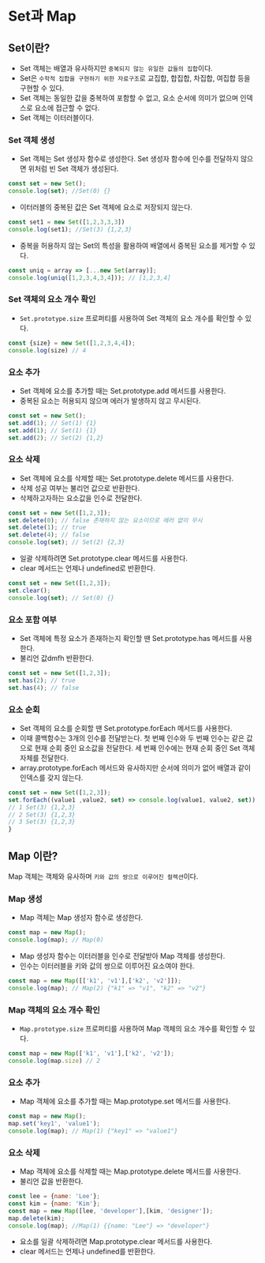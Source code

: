 # Set과 Map
## Set이란?
>
- Set 객체는 배열과 유사하지만 `중복되지 않는 유일한 값들의 집합`이다.
- Set은 `수학적 집합을 구현하기 위한 자료구조`로 교집합, 합집합, 차집합, 여집합 등을 구현할 수 있다.
- Set 객체는 동일한 값을 중복하여 포함할 수 없고, 요소 순서에 의미가 없으며 인덱스로 요소에 접근할 수 없다.
- Set 객체는 이터러블이다.

### Set 객체 생성
- Set 객체는 Set 생성자 함수로 생성한다.
Set 생성자 함수에 인수를 전달하지 않으면 위처럼 빈 Set 객체가 생성된다.
```js
const set = new Set();
console.log(set); //Set(0) {}
```
- 이터러블의 중복된 값은 Set 객체에 요소로 저장되지 않는다.
```js
const set1 = new Set([1,2,3,3,3])
console.log(set1); //Set(3) {1,2,3}
```

- 중복을 허용하지 않는 Set의 특성을 활용하여 배열에서 중복된 요소를 제거할 수 있다.
```js
const uniq = array => [...new Set(array)];
console.log(uniq([1,2,3,4,3,4])); // [1,2,3,4]
```
### Set 객체의 요소 개수 확인
- `Set.prototype.size` 프로퍼티를 사용하여 Set 객체의 요소 개수를 확인할 수 있다.
```js
const {size} = new Set([1,2,3,4,4]);
console.log(size) // 4
```

### 요소 추가
- Set 객체에 요소를 추가할 때는 Set.prototype.add 메서드를 사용한다.
- 중복된 요소는 허용되지 않으며 에러가 발생하지 않고 무시된다.
```js
const set = new Set();
set.add(1); // Set(1) {1}
set.add(1); // Set(1) {1}
set.add(2); // Set(2) {1,2}
```

### 요소 삭제
- Set 객체에 요소를 삭제할 때는 Set.prototype.delete 메서드를 사용한다.
- 삭제 성공 여부는 불리언 값으로 반환한다.
- 삭제하고자하는 요소값을 인수로 전달한다.
```js
const set = new Set([1,2,3]);
set.delete(0); // false 존재하지 않는 요소이므로 에러 없이 무시
set.delete(1); // true
set.delete(4); // false
console.log(set); // Set(2) {2,3}
```

- 일괄 삭제하려면 Set.prototype.clear 메서드를 사용한다.
- clear 메서드는 언제나 undefined로 반환한다.
```js
const set = new Set([1,2,3]);
set.clear();
console.log(set); // Set(0) {}
```


### 요소 포함 여부
- Set 객체에 특정 요소가 존재하는지 확인할 땐 Set.prototype.has 메서드를 사용한다.
- 불리언 값dmfh 반환한다.
```js
const set = new Set([1,2,3]);
set.has(2); // true
set.has(4); // false
```

### 요소 순회
- Set 객체의 요소를 순회할 땐 Set.prototype.forEach 메서드를 사용한다.
- 이때 콜백함수는 3개의 인수를 전달받는다. 첫 번째 인수와 두 번째 인수는 같은 값으로 현재 순회 중인 요소값을 전달한다. 세 번째 인수에는 현재 순회 중인 Set 객체 자체를 전달한다.
- array.prototype.forEach 메서드와 유사하지만 순서에 의미가 없어 배열과 같이 인덱스를 갖지 않는다.
```js
const set = new Set([1,2,3]);
set.forEach((value1 ,value2, set) => console.log(value1, value2, set));
// 1 Set(3) {1,2,3}
// 2 Set(3) {1,2,3}
// 3 Set(3) {1,2,3}
}
```



## Map 이란?
>
Map 객체는 객체와 유사하며 `키와 값의 쌍으로 이루어진 컬렉션`이다.

### Map 생성
- Map 객체는 Map 생성자 함수로 생성한다.
```js
const map = new Map();
console.log(map); // Map(0)
```

- Map 생성자 함수는 이터러블을 인수로 전달받아 Map 객체를 생성한다.
- 인수는 이터러블을 키와 값의 쌍으로 이루어진 요소여야 한다.
```js
const map = new Map([['k1', 'v1'],['k2', 'v2']]);
console.log(map); // Map(2) {"k1" => "v1", "k2" => "v2"}
```

### Map 객체의 요소 개수 확인
- `Map.prototype.size` 프로퍼티를 사용하여 Map 객체의 요소 개수를 확인할 수 있다.
```js
const map = new Map(['k1', 'v1'],['k2', 'v2']);
console.log(map.size) // 2
```

### 요소 추가
- Map 객체에 요소를 추가할 때는 Map.prototype.set 메서드를 사용한다.
```js
const map = new Map();
map.set('key1', 'value1');
console.log(map); // Map(1) {"key1" => "value1"}
```

### 요소 삭제
- Map 객체에 요소를 삭제할 때는 Map.prototype.delete 메서드를 사용한다.
- 불리언 값을 반환한다.

```js
const lee = {name: 'Lee'};
const kim = {name: 'Kim'};
const map = new Map([lee, 'developer'],[kim, 'designer']);
map.delete(kim);
console.log(map); //Map(1) {{name: "Lee"} => "developer"}
```

- 요소를 일괄 삭제하려면 Map.prototype.clear 메서드를 사용한다.
- clear 메서드는 언제나 undefined를 반환한다.

